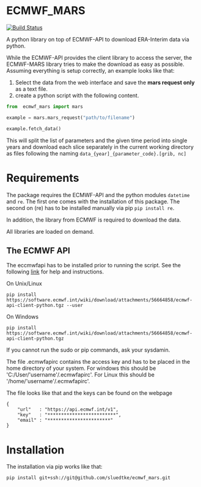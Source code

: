 # ECMWF_MARS

[![Build Status](https://travis-ci.org/sluedtke/ecmwf_mars.svg?branch=master)](https://travis-ci.org/sluedtke/ecmwf_mars)

A python library on top of ECMWF-API to download ERA-Interim data via python. 

While the ECMWF-API provides the client library to access the server,
the ECMWF-MARS library tries to make the download as easy as possible. 
Assuming everything is setup correctly, an example looks like that:

1. Select the data from the web interface and save the **mars request only** as
   a text file.
2. create a python script with the following content.

```python
from  ecmwf_mars import mars

example = mars.mars_request("path/to/filename")

example.fetch_data()

```

This will split the list of parameters and the given time period into single
years and download each slice separately in the current working directory as
files following the naming ` data_{year]_{parameter_code}.[grib, nc] `

# Requirements

The package requires the ECMWF-API and the python modules `datetime` and `re`.
The first one comes with the installation of this package. The second on (re)
has to be installed manually via pip `pip install re`.

In addition, the library from ECMWF is required to download the data.

All libraries are loaded on demand. 

## The ECMWF API

The eccmwfapi has to be installed prior to running the script. See the
following
[link](https://software.ecmwf.int/wiki/display/WEBAPI/Accessing+ECMWF+data+servers+in+batch#AccessingECMWFdataserversinbatch-python)
for help and instructions.


On Unix/Linux
```
pip install https://software.ecmwf.int/wiki/download/attachments/56664858/ecmwf-api-client-python.tgz --user
```

On Windows
```
pip install https://software.ecmwf.int/wiki/download/attachments/56664858/ecmwf-api-client-python.tgz
```

If you cannot run the sudo or pip commands, ask your sysdamin.

The file .ecmwfapirc contains the access key and has to be placed in the home
directory of your system.  For windows this should be
'C:/User/'username'/.ecmwfapirc'. For Linux this should be
'/home/'username'/.ecmwfapirc'.

The file looks like that and the keys can be found on the webpage
```
{
    "url"   : "https://api.ecmwf.int/v1",
    "key"   : "*************************",
    "email" : "***********************"
}
```

# Installation

The installation via pip works like that:

```
pip install git+ssh://git@github.com/sluedtke/ecmwf_mars.git
```
